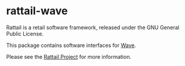 
# rattail-wave

Rattail is a retail software framework, released under the GNU General
Public License.

This package contains software interfaces for
[Wave](https://www.waveapps.com/).

Please see the [Rattail Project](https://rattailproject.org/) for more
information.
